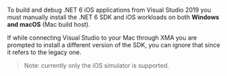 To build and debug .NET 6 iOS applications from Visual Studio 2019 you must manually install the .NET 6 SDK and iOS workloads on both
**Windows and macOS** (Mac build host).

If while connecting Visual Studio to your Mac through XMA you are prompted to install a different version of the SDK, you can ignore
that since it refers to the legacy one.

> Note: currently only the iOS simulator is supported.